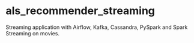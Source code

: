 # als_recommender_streaming
Streaming application with Airflow, Kafka, Cassandra, PySpark and Spark Streaming on movies.
